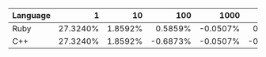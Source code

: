 | Language | 1 | 10 | 100 | 1000 | 10000 | 100000 |
| --- |  ---:| ---:| ---:| ---:| ---:| ---:|
| Ruby | 27.3240% | 1.8592% | 0.5859% | -0.0507% | 0.0002% | 0.0002% |
| C++ | 27.3240% | 1.8592% | -0.6873% | -0.0507% | -0.0380% | -0.0418% |
